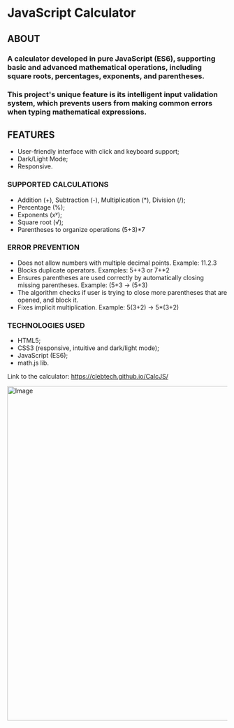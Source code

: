 # JavaScript Calculator

## ABOUT
### A calculator developed in pure JavaScript (ES6), supporting basic and advanced mathematical operations, including square roots, percentages, exponents, and parentheses.
### This project's unique feature is its intelligent input validation system, which prevents users from making common errors when typing mathematical expressions.

## FEATURES
- User-friendly interface with click and keyboard support;
- Dark/Light Mode;
- Responsive.

### SUPPORTED CALCULATIONS
- Addition (+), Subtraction (-), Multiplication (*), Division (/);
- Percentage (%);
- Exponents (xʸ);
- Square root (√);
- Parentheses to organize operations (5+3)*7

### ERROR PREVENTION
- Does not allow numbers with multiple decimal points. Example: 11.2.3
- Blocks duplicate operators. Examples: 5++3 or 7+*2
- Ensures parentheses are used correctly by automatically closing missing parentheses. Example: (5+3 → (5+3)
- The algorithm checks if user is trying to close more parentheses that are opened, and block it.
- Fixes implicit multiplication. Example: 5(3+2) → 5*(3+2)

### TECHNOLOGIES USED
- HTML5;
- CSS3 (responsive, intuitive and dark/light mode);
- JavaScript (ES6);
- math.js lib.

Link to the calculator: https://clebtech.github.io/CalcJS/

<img width="629" height="766" alt="Image" src="https://github.com/user-attachments/assets/9956d75f-e90b-4c36-95dc-654c9ed7c39e" />

